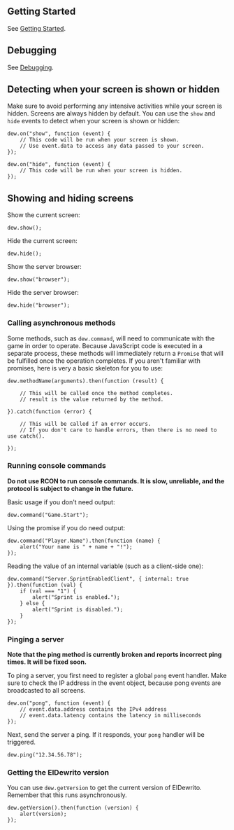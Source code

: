 ## Getting Started

See [Getting Started](tutorial-GettingStarted.html).

## Debugging

See [Debugging](tutorial-Debugging.html).

## Detecting when your screen is shown or hidden

Make sure to avoid performing any intensive activities while your screen is hidden. Screens are always hidden by default. You can use the `show` and `hide` events to detect when your screen is shown or hidden:

```
dew.on("show", function (event) {
	// This code will be run when your screen is shown.
	// Use event.data to access any data passed to your screen.
});

dew.on("hide", function (event) {
	// This code will be run when your screen is hidden.
});
```

## Showing and hiding screens

Show the current screen:

```
dew.show();
```

Hide the current screen:

```
dew.hide();
```

Show the server browser:

```
dew.show("browser");
```

Hide the server browser:

```
dew.hide("browser");
```

### Calling asynchronous methods

Some methods, such as `dew.command`, will need to communicate with the game in order to operate.
Because JavaScript code is executed in a separate process, these methods will immediately return a `Promise` that will be fulfilled once the operation completes.
If you aren't familiar with promises, here is very a basic skeleton for you to use:

```
dew.methodName(arguments).then(function (result) {

	// This will be called once the method completes.
	// result is the value returned by the method.

}).catch(function (error) {

	// This will be called if an error occurs.
	// If you don't care to handle errors, then there is no need to use catch().

});
```

### Running console commands

**Do not use RCON to run console commands. It is slow, unreliable, and the protocol is subject to change in the future.**

Basic usage if you don't need output:

```
dew.command("Game.Start");
```

Using the promise if you do need output:

```
dew.command("Player.Name").then(function (name) {
	alert("Your name is " + name + "!");
});
```

Reading the value of an internal variable (such as a client-side one):

```
dew.command("Server.SprintEnabledClient", { internal: true }).then(function (val) {
	if (val === "1") {
		alert("Sprint is enabled.");
	} else {
		alert("Sprint is disabled.");
	}
});
```

### Pinging a server

**Note that the ping method is currently broken and reports incorrect ping times. It will be fixed soon.**

To ping a server, you first need to register a global `pong` event handler. Make sure to check the IP address in the event object, because pong events are broadcasted to all screens.

```
dew.on("pong", function (event) {
	// event.data.address contains the IPv4 address
	// event.data.latency contains the latency in milliseconds
});
```

Next, send the server a ping. If it responds, your `pong` handler will be triggered.

```
dew.ping("12.34.56.78");
```

### Getting the ElDewrito version

You can use `dew.getVersion` to get the current version of ElDewrito. Remember that this runs asynchronously.

```
dew.getVersion().then(function (version) {
	alert(version);
});
```